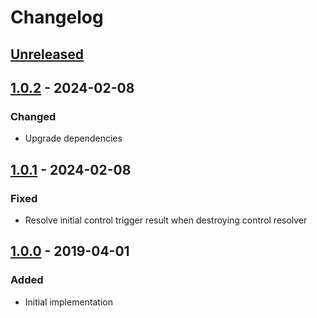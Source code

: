 # Changelog

## [Unreleased][]

## [1.0.2][] - 2024-02-08

### Changed

- Upgrade dependencies

## [1.0.1][] - 2024-02-08

### Fixed

- Resolve initial control trigger result when destroying control resolver

## [1.0.0][] - 2019-04-01

### Added

- Initial implementation


[Unreleased]: https://github.com/niksy/advertol-core/compare/v1.0.2...HEAD
[1.0.2]: https://github.com/niksy/advertol-core/compare/v1.0.1...v1.0.2
[1.0.1]: https://github.com/niksy/advertol-core/compare/v1.0.0...v1.0.1
[1.0.0]: https://github.com/niksy/advertol-core/tree/v1.0.0
